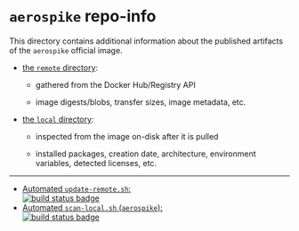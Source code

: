 # `aerospike` repo-info

This directory contains additional information about the published artifacts of the `aerospike` official image.

-	[the `remote` directory](remote/):

	-	gathered from the Docker Hub/Registry API

	-	image digests/blobs, transfer sizes, image metadata, etc.

-	[the `local` directory](local/):

	-	inspected from the image on-disk after it is pulled

	-	installed packages, creation date, architecture, environment variables, detected licenses, etc.

---

-	[Automated `update-remote.sh`:  
	![build status badge](https://doi-janky.infosiftr.net/job/repo-info/job/remote/badge/icon)](https://doi-janky.infosiftr.net/job/repo-info/job/remote/)
-	[Automated `scan-local.sh` (`aerospike`):  
	![build status badge](https://doi-janky.infosiftr.net/job/repo-info/job/local/job/aerospike/badge/icon)](https://doi-janky.infosiftr.net/job/repo-info/job/local/job/aerospike)
